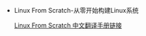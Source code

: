 * Linux From Scratch-从零开始构建Linux系统
  
  [Linux From Scratch 中文翻译手册链接](https://lfs.xry111.site/zh_CN/)
